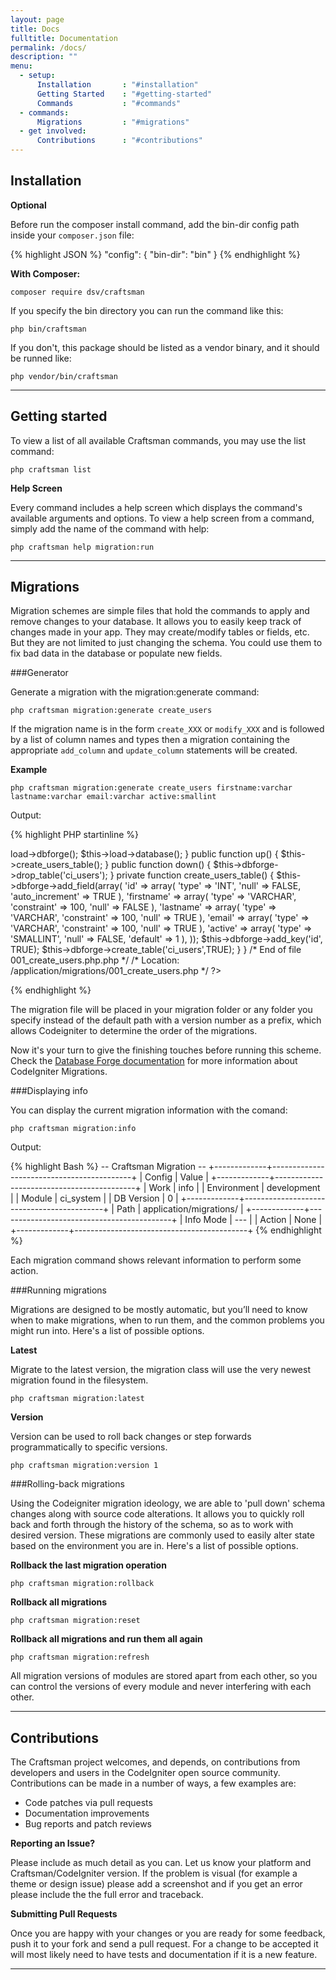 ```yaml
---
layout: page
title: Docs
fulltitle: Documentation
permalink: /docs/
description: ""
menu:
  - setup: 
      Installation       : "#installation"
      Getting Started    : "#getting-started"
      Commands 			 : "#commands"
  - commands:
      Migrations  	 	 : "#migrations"
  - get involved:
      Contributions    	 : "#contributions"
---
```


Installation
------------

**Optional**

Before run the composer install command, add the bin-dir config path inside your ```composer.json``` file:

{% highlight JSON %}
"config": {
    "bin-dir": "bin"
}
{% endhighlight %}

**With Composer:**

	composer require dsv/craftsman

If you specify the bin directory you can run the command like this:

	php bin/craftsman

If you don't, this package should be listed as a vendor binary, and it should be runned like:

	php vendor/bin/craftsman

---

Getting started
---------------

To view a list of all available Craftsman commands, you may use the list command:

	php craftsman list

**Help Screen**

Every command includes a help screen which displays the command's available arguments and options. To view a help screen from a command, simply add the name of the command with help:

	php craftsman help migration:run

---

Migrations
----------

Migration schemes are simple files that hold the commands to apply and remove changes to your database. It allows you to easily keep track of changes made in your app. They may create/modify tables or fields, etc. But they are not limited to just changing the schema. You could use them to fix bad data in the database or populate new fields.

###Generator

Generate a migration with the migration:generate command:

	php craftsman migration:generate create_users

If the migration name is in the form `create_XXX` or `modify_XXX` and is followed by a list of column names and types then a migration containing the appropriate `add_column` and `update_column` statements will be created.

**Example**

	php craftsman migration:generate create_users firstname:varchar lastname:varchar email:varchar active:smallint

Output:

{% highlight PHP startinline %}
<?php if ( ! defined('BASEPATH')) exit('No direct script access allowed');

class Migration_create_users extends CI_Migration {

    public function __construct()
    {
        $this->load->dbforge();
        $this->load->database();
    }

    public function up() 
    {
        $this->create_users_table();
    }

    public function down() 
    {
        $this->dbforge->drop_table('ci_users');
    }

    private function create_users_table()
    {
        $this->dbforge->add_field(array(
            'id' => array(
                'type' => 'INT',
                'null' => FALSE,
                'auto_increment' => TRUE
            ),
            'firstname' => array(
                'type' => 'VARCHAR',
                'constraint' => 100,
                'null' => FALSE
            ),
            'lastname' => array(
                'type' => 'VARCHAR',
                'constraint' => 100,
                'null' => TRUE
            ),
            'email' => array(
                'type' => 'VARCHAR',
                'constraint' => 100,
                'null' => TRUE
            ),
            'active' => array(
                'type' => 'SMALLINT',
                'null' => FALSE,
                'default' => 1
            ),
        ));
        $this->dbforge->add_key('id', TRUE);
        $this->dbforge->create_table('ci_users',TRUE);      
    }
}

/* End of file 001_create_users.php.php */
/* Location: /application/migrations/001_create_users.php */
?>
{% endhighlight %}

The migration file will be placed in your migration folder or any folder you specify instead of the default path with a version number as a prefix, which allows Codeigniter to determine the order of the migrations.

Now it's your turn to give the finishing touches before running this scheme. Check the [Database Forge documentation](https://codeigniter.com/user_guide/database/forge.html) for more information about CodeIgniter Migrations.

###Displaying info

You can display the current migration information with the comand:

	php craftsman migration:info

Output:

{% highlight Bash %}
 -- Craftsman Migration -- 
+-------------+-------------------------------------------+
| Config      | Value                                     |
+-------------+-------------------------------------------+
| Work        | info                                      |
| Environment | development                               |
| Module      | ci_system                                 |
| DB Version  | 0                                         |
+-------------+-------------------------------------------+
| Path        | application/migrations/                   |
+-------------+-------------------------------------------+
| Info Mode   | ---                                       |
| Action      | None                                      |
+-------------+-------------------------------------------+
{% endhighlight %}

Each migration command shows relevant information to perform some action.

###Running migrations

Migrations are designed to be mostly automatic, but you’ll need to know when to make migrations, when to run them, and the common problems you might run into. Here's a list of possible options.

**Latest**

Migrate to the latest version, the migration class will use the very newest migration found in the filesystem.

	php craftsman migration:latest

**Version**

Version can be used to roll back changes or step forwards programmatically to specific versions.

	php craftsman migration:version 1

###Rolling-back migrations

Using the Codeigniter migration ideology, we are able to 'pull down' schema changes along with source code alterations. It allows you to quickly roll back and forth through the history of the schema, so as to work with desired version. These migrations are commonly used to easily alter state based on the environment you are in. Here's a list of possible options.

**Rollback the last migration operation**

	php craftsman migration:rollback

**Rollback all migrations**

	php craftsman migration:reset

**Rollback all migrations and run them all again**

	php craftsman migration:refresh

All migration versions of modules are stored apart from each other, so you can control the versions of every module and never interfering with each other.

---

Contributions
-------------

The Craftsman project welcomes, and depends, on contributions from developers and users in the CodeIgniter open source community. Contributions can be made in a number of ways, a few examples are:

* Code patches via pull requests
* Documentation improvements
* Bug reports and patch reviews

**Reporting an Issue?**

Please include as much detail as you can. Let us know your platform and Craftsman/CodeIgniter version. If the problem is visual (for example a theme or design issue) please add a screenshot and if you get an error please include the the full error and traceback.

**Submitting Pull Requests**

Once you are happy with your changes or you are ready for some feedback, push it to your fork and send a pull request. For a change to be accepted it will most likely need to have tests and documentation if it is a new feature.

---